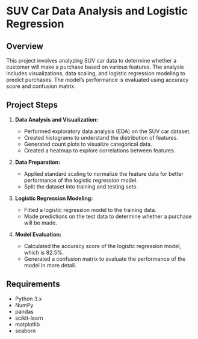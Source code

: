 # SUV Car Data Analysis and Logistic Regression

## Overview

This project involves analyzing SUV car data to determine whether a customer will make a purchase based on various features. The analysis includes visualizations, data scaling, and logistic regression modeling to predict purchases. The model’s performance is evaluated using accuracy score and confusion matrix.

## Project Steps

1. **Data Analysis and Visualization:**
   - Performed exploratory data analysis (EDA) on the SUV car dataset.
   - Created histograms to understand the distribution of features.
   - Generated count plots to visualize categorical data.
   - Created a heatmap to explore correlations between features.

2. **Data Preparation:**
   - Applied standard scaling to normalize the feature data for better performance of the logistic regression model.
   - Split the dataset into training and testing sets.

3. **Logistic Regression Modeling:**
   - Fitted a logistic regression model to the training data.
   - Made predictions on the test data to determine whether a purchase will be made.

4. **Model Evaluation:**
   - Calculated the accuracy score of the logistic regression model, which is 82.5%.
   - Generated a confusion matrix to evaluate the performance of the model in more detail.

## Requirements

- Python 3.x
- NumPy
- pandas
- scikit-learn
- matplotlib
- seaborn


